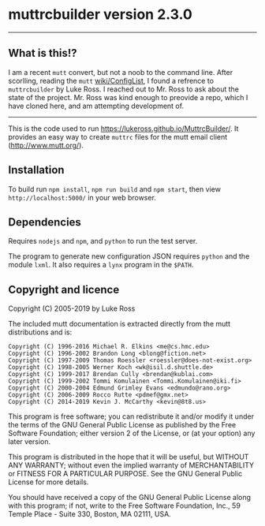 # muttrcbuilder version 2.3.0
---

## What is this!?

I am a recent `mutt` convert, but not a noob to the command line. After 
scorlling, reading the `mutt` 
[wiki/ConfigList](https://gitlab.com/muttmua/mutt/-/wikis/ConfigList), I 
found a refrence to `muttrcbuilder` by Luke Ross. I reached out to Mr. Ross 
to ask about the state of the project. Mr. Ross was kind enough to preovide 
a repo, which I have cloned here, and am attempting  development of.



---
This is the code used to run <https://lukeross.github.io/MuttrcBuilder/>. It
provides an easy way to create `muttrc` files for the mutt email client
(<http://www.mutt.org/>).

## Installation

To build run `npm install`, `npm run build` and `npm start`, then view
`http://localhost:5000/` in your web browser.

## Dependencies

Requires `nodejs` and `npm`, and `python` to run the test server.

The program to generate new configuration JSON requires `python` and the
module `lxml`.  It also requires a `lynx` program in the `$PATH`.

## Copyright and licence

Copyright (C) 2005-2019 by Luke Ross

The included mutt documentation is extracted directly from the mutt
distributions and is:

    Copyright (C) 1996-2016 Michael R. Elkins <me@cs.hmc.edu>
    Copyright (C) 1996-2002 Brandon Long <blong@fiction.net>
    Copyright (C) 1997-2009 Thomas Roessler <roessler@does-not-exist.org>
    Copyright (C) 1998-2005 Werner Koch <wk@isil.d.shuttle.de>
    Copyright (C) 1999-2017 Brendan Cully <brendan@kublai.com>
    Copyright (C) 1999-2002 Tommi Komulainen <Tommi.Komulainen@iki.fi>
    Copyright (C) 2000-2004 Edmund Grimley Evans <edmundo@rano.org>
    Copyright (C) 2006-2009 Rocco Rutte <pdmef@gmx.net>
    Copyright (C) 2014-2019 Kevin J. McCarthy <kevin@8t8.us>

This program is free software; you can redistribute it and/or modify
it under the terms of the GNU General Public License as published by
the Free Software Foundation; either version 2 of the License, or
(at your option) any later version.

This program is distributed in the hope that it will be useful,
but WITHOUT ANY WARRANTY; without even the implied warranty of
MERCHANTABILITY or FITNESS FOR A PARTICULAR PURPOSE.  See the
GNU General Public License for more details.

You should have received a copy of the GNU General Public License
along with this program; if not, write to the Free Software
Foundation, Inc., 59 Temple Place - Suite 330, Boston, MA  02111, USA.
